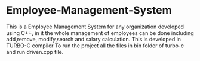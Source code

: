 # Employee-Management-System
This is a Employee Management System for any organization developed using C++,  in it the whole management of employees can be done including  add,remove, modify,search  and salary calculation.
This is developed in TURBO-C compiler
To run the project all the files in bin folder of turbo-c and run driven.cpp file.
